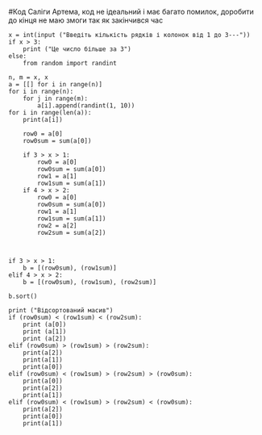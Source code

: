 #Код Саліги Артема, код не ідеальний і має багато помилок, доробити до кінця не маю змоги так як закінчився час


    x = int(input ("Введіть кількість рядків і колонок від 1 до 3---"))
    if x > 3:
        print ("Це число більше за 3")
    else:
        from random import randint

    n, m = x, x
    a = [[] for i in range(n)]
    for i in range(n):
        for j in range(m):
            a[i].append(randint(1, 10))
    for i in range(len(a)):
        print(a[i])

        row0 = a[0]
        row0sum = sum(a[0])

        if 3 > x > 1:
            row0 = a[0]
            row0sum = sum(a[0])
            row1 = a[1]
            row1sum = sum(a[1])
        if 4 > x > 2:
            row0 = a[0]
            row0sum = sum(a[0])
            row1 = a[1]
            row1sum = sum(a[1])
            row2 = a[2]
            row2sum = sum(a[2])



    if 3 > x > 1:
        b = [(row0sum), (row1sum)]
    elif 4 > x > 2:
        b = [(row0sum), (row1sum), (row2sum)]
    
    b.sort()
    
    print ("Відсортований масив")
    if (row0sum) < (row1sum) < (row2sum):
        print (a[0])
        print (a[1])
        print (a[2])
    elif (row0sum) > (row1sum) > (row2sum):
        print(a[2])
        print(a[1])
        print(a[0])
    elif (row0sum) < (row1sum) > (row2sum) > (row0sum):
        print(a[0])
        print(a[2])
        print(a[1])
    elif (row0sum) < (row1sum) > (row2sum) < (row0sum):
        print(a[2])
        print(a[0])
        print(a[1])
